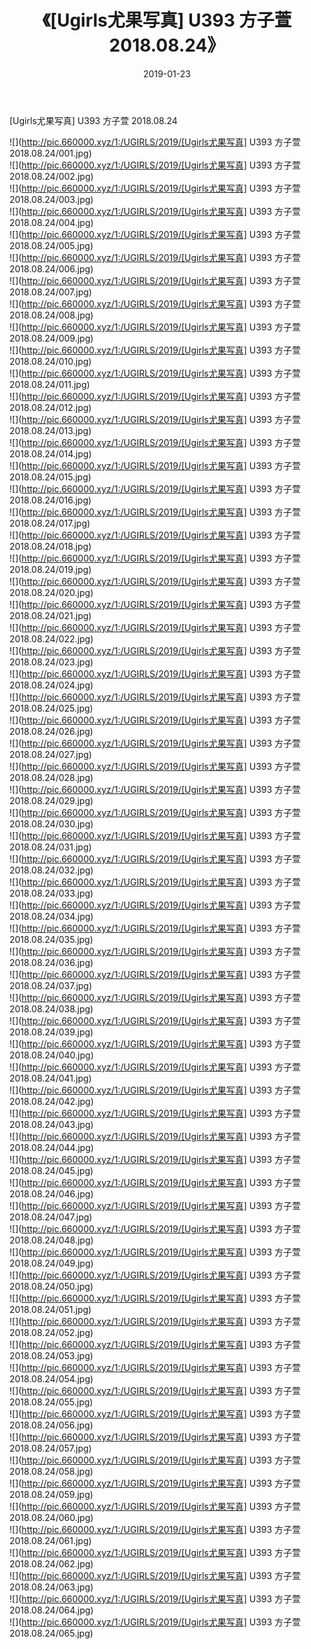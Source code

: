 ﻿---
layout: post
title:  《[Ugirls尤果写真] U393 方子萱 2018.08.24》
date:   2019-01-23
img: http://pic.660000.xyz/1:/UGIRLS/2019/[Ugirls尤果写真] U393 方子萱 2018.08.24/000.jpg
categories: [美女, 清纯, 唯美]
---

[Ugirls尤果写真] U393 方子萱 2018.08.24

 ![](http://pic.660000.xyz/1:/UGIRLS/2019/[Ugirls尤果写真] U393 方子萱 2018.08.24/001.jpg) <br>![](http://pic.660000.xyz/1:/UGIRLS/2019/[Ugirls尤果写真] U393 方子萱 2018.08.24/002.jpg) <br>![](http://pic.660000.xyz/1:/UGIRLS/2019/[Ugirls尤果写真] U393 方子萱 2018.08.24/003.jpg) <br>![](http://pic.660000.xyz/1:/UGIRLS/2019/[Ugirls尤果写真] U393 方子萱 2018.08.24/004.jpg) <br>![](http://pic.660000.xyz/1:/UGIRLS/2019/[Ugirls尤果写真] U393 方子萱 2018.08.24/005.jpg) <br>![](http://pic.660000.xyz/1:/UGIRLS/2019/[Ugirls尤果写真] U393 方子萱 2018.08.24/006.jpg) <br>![](http://pic.660000.xyz/1:/UGIRLS/2019/[Ugirls尤果写真] U393 方子萱 2018.08.24/007.jpg) <br>![](http://pic.660000.xyz/1:/UGIRLS/2019/[Ugirls尤果写真] U393 方子萱 2018.08.24/008.jpg) <br>![](http://pic.660000.xyz/1:/UGIRLS/2019/[Ugirls尤果写真] U393 方子萱 2018.08.24/009.jpg) <br>![](http://pic.660000.xyz/1:/UGIRLS/2019/[Ugirls尤果写真] U393 方子萱 2018.08.24/010.jpg) <br>![](http://pic.660000.xyz/1:/UGIRLS/2019/[Ugirls尤果写真] U393 方子萱 2018.08.24/011.jpg) <br>![](http://pic.660000.xyz/1:/UGIRLS/2019/[Ugirls尤果写真] U393 方子萱 2018.08.24/012.jpg) <br>![](http://pic.660000.xyz/1:/UGIRLS/2019/[Ugirls尤果写真] U393 方子萱 2018.08.24/013.jpg) <br>![](http://pic.660000.xyz/1:/UGIRLS/2019/[Ugirls尤果写真] U393 方子萱 2018.08.24/014.jpg) <br>![](http://pic.660000.xyz/1:/UGIRLS/2019/[Ugirls尤果写真] U393 方子萱 2018.08.24/015.jpg) <br>![](http://pic.660000.xyz/1:/UGIRLS/2019/[Ugirls尤果写真] U393 方子萱 2018.08.24/016.jpg) <br>![](http://pic.660000.xyz/1:/UGIRLS/2019/[Ugirls尤果写真] U393 方子萱 2018.08.24/017.jpg) <br>![](http://pic.660000.xyz/1:/UGIRLS/2019/[Ugirls尤果写真] U393 方子萱 2018.08.24/018.jpg) <br>![](http://pic.660000.xyz/1:/UGIRLS/2019/[Ugirls尤果写真] U393 方子萱 2018.08.24/019.jpg) <br>![](http://pic.660000.xyz/1:/UGIRLS/2019/[Ugirls尤果写真] U393 方子萱 2018.08.24/020.jpg) <br>![](http://pic.660000.xyz/1:/UGIRLS/2019/[Ugirls尤果写真] U393 方子萱 2018.08.24/021.jpg) <br>![](http://pic.660000.xyz/1:/UGIRLS/2019/[Ugirls尤果写真] U393 方子萱 2018.08.24/022.jpg) <br>![](http://pic.660000.xyz/1:/UGIRLS/2019/[Ugirls尤果写真] U393 方子萱 2018.08.24/023.jpg) <br>![](http://pic.660000.xyz/1:/UGIRLS/2019/[Ugirls尤果写真] U393 方子萱 2018.08.24/024.jpg) <br>![](http://pic.660000.xyz/1:/UGIRLS/2019/[Ugirls尤果写真] U393 方子萱 2018.08.24/025.jpg) <br>![](http://pic.660000.xyz/1:/UGIRLS/2019/[Ugirls尤果写真] U393 方子萱 2018.08.24/026.jpg) <br>![](http://pic.660000.xyz/1:/UGIRLS/2019/[Ugirls尤果写真] U393 方子萱 2018.08.24/027.jpg) <br>![](http://pic.660000.xyz/1:/UGIRLS/2019/[Ugirls尤果写真] U393 方子萱 2018.08.24/028.jpg) <br>![](http://pic.660000.xyz/1:/UGIRLS/2019/[Ugirls尤果写真] U393 方子萱 2018.08.24/029.jpg) <br>![](http://pic.660000.xyz/1:/UGIRLS/2019/[Ugirls尤果写真] U393 方子萱 2018.08.24/030.jpg) <br>![](http://pic.660000.xyz/1:/UGIRLS/2019/[Ugirls尤果写真] U393 方子萱 2018.08.24/031.jpg) <br>![](http://pic.660000.xyz/1:/UGIRLS/2019/[Ugirls尤果写真] U393 方子萱 2018.08.24/032.jpg) <br>![](http://pic.660000.xyz/1:/UGIRLS/2019/[Ugirls尤果写真] U393 方子萱 2018.08.24/033.jpg) <br>![](http://pic.660000.xyz/1:/UGIRLS/2019/[Ugirls尤果写真] U393 方子萱 2018.08.24/034.jpg) <br>![](http://pic.660000.xyz/1:/UGIRLS/2019/[Ugirls尤果写真] U393 方子萱 2018.08.24/035.jpg) <br>![](http://pic.660000.xyz/1:/UGIRLS/2019/[Ugirls尤果写真] U393 方子萱 2018.08.24/036.jpg) <br>![](http://pic.660000.xyz/1:/UGIRLS/2019/[Ugirls尤果写真] U393 方子萱 2018.08.24/037.jpg) <br>![](http://pic.660000.xyz/1:/UGIRLS/2019/[Ugirls尤果写真] U393 方子萱 2018.08.24/038.jpg) <br>![](http://pic.660000.xyz/1:/UGIRLS/2019/[Ugirls尤果写真] U393 方子萱 2018.08.24/039.jpg) <br>![](http://pic.660000.xyz/1:/UGIRLS/2019/[Ugirls尤果写真] U393 方子萱 2018.08.24/040.jpg) <br>![](http://pic.660000.xyz/1:/UGIRLS/2019/[Ugirls尤果写真] U393 方子萱 2018.08.24/041.jpg) <br>![](http://pic.660000.xyz/1:/UGIRLS/2019/[Ugirls尤果写真] U393 方子萱 2018.08.24/042.jpg) <br>![](http://pic.660000.xyz/1:/UGIRLS/2019/[Ugirls尤果写真] U393 方子萱 2018.08.24/043.jpg) <br>![](http://pic.660000.xyz/1:/UGIRLS/2019/[Ugirls尤果写真] U393 方子萱 2018.08.24/044.jpg) <br>![](http://pic.660000.xyz/1:/UGIRLS/2019/[Ugirls尤果写真] U393 方子萱 2018.08.24/045.jpg) <br>![](http://pic.660000.xyz/1:/UGIRLS/2019/[Ugirls尤果写真] U393 方子萱 2018.08.24/046.jpg) <br>![](http://pic.660000.xyz/1:/UGIRLS/2019/[Ugirls尤果写真] U393 方子萱 2018.08.24/047.jpg) <br>![](http://pic.660000.xyz/1:/UGIRLS/2019/[Ugirls尤果写真] U393 方子萱 2018.08.24/048.jpg) <br>![](http://pic.660000.xyz/1:/UGIRLS/2019/[Ugirls尤果写真] U393 方子萱 2018.08.24/049.jpg) <br>![](http://pic.660000.xyz/1:/UGIRLS/2019/[Ugirls尤果写真] U393 方子萱 2018.08.24/050.jpg) <br>![](http://pic.660000.xyz/1:/UGIRLS/2019/[Ugirls尤果写真] U393 方子萱 2018.08.24/051.jpg) <br>![](http://pic.660000.xyz/1:/UGIRLS/2019/[Ugirls尤果写真] U393 方子萱 2018.08.24/052.jpg) <br>![](http://pic.660000.xyz/1:/UGIRLS/2019/[Ugirls尤果写真] U393 方子萱 2018.08.24/053.jpg) <br>![](http://pic.660000.xyz/1:/UGIRLS/2019/[Ugirls尤果写真] U393 方子萱 2018.08.24/054.jpg) <br>![](http://pic.660000.xyz/1:/UGIRLS/2019/[Ugirls尤果写真] U393 方子萱 2018.08.24/055.jpg) <br>![](http://pic.660000.xyz/1:/UGIRLS/2019/[Ugirls尤果写真] U393 方子萱 2018.08.24/056.jpg) <br>![](http://pic.660000.xyz/1:/UGIRLS/2019/[Ugirls尤果写真] U393 方子萱 2018.08.24/057.jpg) <br>![](http://pic.660000.xyz/1:/UGIRLS/2019/[Ugirls尤果写真] U393 方子萱 2018.08.24/058.jpg) <br>![](http://pic.660000.xyz/1:/UGIRLS/2019/[Ugirls尤果写真] U393 方子萱 2018.08.24/059.jpg) <br>![](http://pic.660000.xyz/1:/UGIRLS/2019/[Ugirls尤果写真] U393 方子萱 2018.08.24/060.jpg) <br>![](http://pic.660000.xyz/1:/UGIRLS/2019/[Ugirls尤果写真] U393 方子萱 2018.08.24/061.jpg) <br>![](http://pic.660000.xyz/1:/UGIRLS/2019/[Ugirls尤果写真] U393 方子萱 2018.08.24/062.jpg) <br>![](http://pic.660000.xyz/1:/UGIRLS/2019/[Ugirls尤果写真] U393 方子萱 2018.08.24/063.jpg) <br>![](http://pic.660000.xyz/1:/UGIRLS/2019/[Ugirls尤果写真] U393 方子萱 2018.08.24/064.jpg) <br>![](http://pic.660000.xyz/1:/UGIRLS/2019/[Ugirls尤果写真] U393 方子萱 2018.08.24/065.jpg) <br>